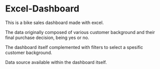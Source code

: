 # Excel-Dashboard

This is a bike sales dashboard made with excel.

The data originally composed of various customer background and their final purchase decision, 
being yes or no. 

The dashboard itself complemented with filters to select a spesific customer background.

Data source available within the dashboard itself.
